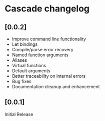 # Cascade changelog

## [0.0.2]
* Improve command line functionality
* Let bindings
* Compile/parse error recovery
* Named function arguments
* Aliases
* Virtual functions
* Default arguments
* Better traceability on internal errors
* Bug fixes
* Documentation cleanup and enhancement

## [0.0.1]
Initial Release
